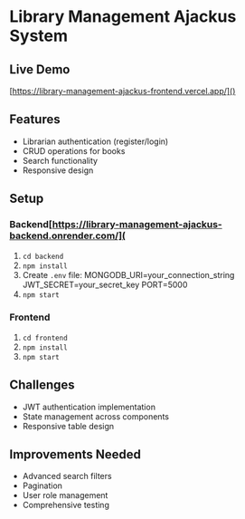 # Library Management Ajackus System
## Live Demo
[https://library-management-ajackus-frontend.vercel.app/]()

## Features
- Librarian authentication (register/login)
- CRUD operations for books
- Search functionality
- Responsive design

## Setup
### Backend[https://library-management-ajackus-backend.onrender.com/](
1. `cd backend`
2. `npm install`
3. Create `.env` file:
MONGODB_URI=your_connection_string
JWT_SECRET=your_secret_key
PORT=5000
4. `npm start`

### Frontend
1. `cd frontend`
2. `npm install`
3. `npm start`

## Challenges
- JWT authentication implementation
- State management across components
- Responsive table design

## Improvements Needed
- Advanced search filters
- Pagination
- User role management
- Comprehensive testing
